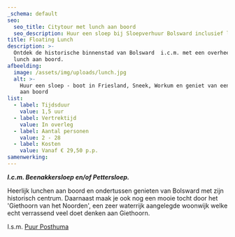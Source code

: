 ```yaml
---
_schema: default
seo:
  seo_title: Citytour met lunch aan boord
  seo_description: Huur een sloep bij Sloepverhuur Bolsward inclusief lunch aan boord
title: Floating Lunch
description: >-
  Ontdek de historische binnenstad van Bolsward  i.c.m. met een overheerlijke
  lunch aan boord. 
afbeelding:
  image: /assets/img/uploads/lunch.jpg
  alt: >-
    Huur een sloep - boot in Friesland, Sneek, Workum en geniet van een lunch
    aan boord
list:
  - label: Tijdsduur
    value: 1,5 uur
  - label: Vertrektijd
    value: In overleg
  - label: Aantal personen
    value: 2 - 28
  - label: Kosten
    value: Vanaf € 29,50 p.p.
samenwerking:
---
```


***I.c.m. Beenakkersloep en/of Pettersloep.***

Heerlijk lunchen aan boord en ondertussen genieten van Bolsward met zijn historisch centrum. Daarnaast maak je ook nog een mooie tocht door het 'Giethoorn van het Noorden', een zeer waterrijk aangelegde woonwijk welke echt verrassend veel doet denken aan Giethoorn.

I.s.m. <a target="_blank" rel="noopener" href="https://puurposthuma.nl">Puur Posthuma</a>

&nbsp;
